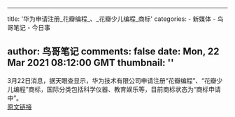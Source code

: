 
---
title: '华为申请注册_花瓣编程_、_花瓣少儿编程_商标'
categories: 
    - 新媒体
    - 鸟哥笔记
    - 今日事

author: 鸟哥笔记
comments: false
date: Mon, 22 Mar 2021 08:12:00 GMT
thumbnail: ''
---

<div>   
3月22日消息，据天眼查显示，华为技术有限公司申请注册“花瓣编程”、“花瓣少儿编程”商标，国际分类包括科学仪器、教育娱乐等，目前商标状态为“商标申请中”。<br><a href="https://www.niaogebiji.com/pc/bulletin/detail?id=7357">原文链接</a>  
</div>
            